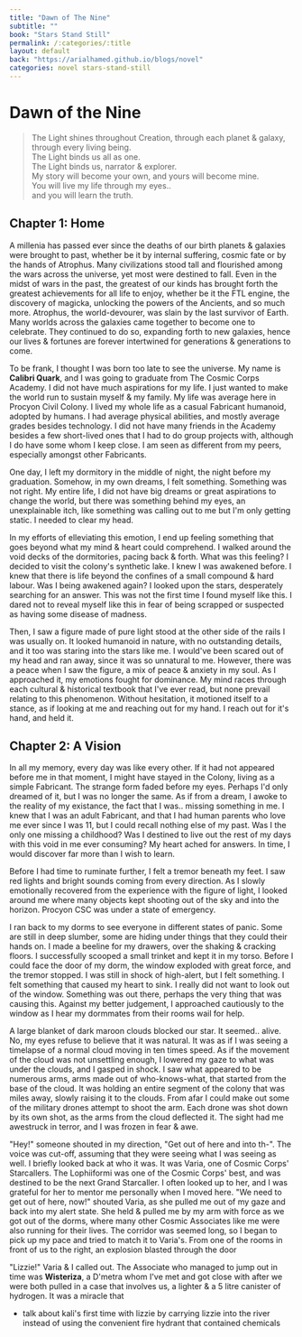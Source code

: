 ```yaml
---
title: "Dawn of The Nine"
subtitle: ""
book: "Stars Stand Still"
permalink: /:categories/:title
layout: default
back: "https://arialhamed.github.io/blogs/novel"
categories: novel stars-stand-still
---
```


# Dawn of the Nine

> The Light shines throughout Creation, through each planet & galaxy, through every living being.  
The Light binds us all as one.  
The Light binds us, narrator & explorer.  
My story will become your own, and yours will become mine.  
You will live my life through my eyes..  
and you will learn the truth.

## Chapter 1: Home

A millenia has passed ever since the deaths of our birth planets & galaxies were brought to past, whether be it by internal suffering, cosmic fate or by the hands of Atrophus. Many civilizations stood tall and flourished among the wars across the universe, yet most were destined to fall. Even in the midst of wars in the past, the greatest of our kinds has brought forth the greatest achievements for all life to enjoy, whether be it the FTL engine, the discovery of magicka, unlocking the powers of the Ancients, and so much more. Atrophus, the world-devourer, was slain by the last survivor of Earth. Many worlds across the galaxies came together to become one to celebrate. They continued to do so, expanding forth to new galaxies, hence our lives & fortunes are forever intertwined for generations & generations to come.

To be frank, I thought I was born too late to see the universe. My name is **Calibri Quark**, and I was going to graduate from The Cosmic Corps Academy. I did not have much aspirations for my life. I just wanted to make the world run to sustain myself & my family. My life was average here in Procyon Civil Colony. I lived my whole life as a casual Fabricant humanoid, adopted by humans. I had average physical abilities, and mostly average grades besides technology. I did not have many friends in the Academy besides a few short-lived ones that I had to do group projects with, although I do have some whom I keep close. I am seen as different from my peers, especially amongst other Fabricants. 

One day, I left my dormitory in the middle of night, the night before my graduation. Somehow, in my own dreams, I felt something. Something was not right. My entire life, I did not have big dreams or great aspirations to change the world, but there was something behind my eyes, an unexplainable itch, like something was calling out to me but I'm only getting static. I needed to clear my head. 

In my efforts of elleviating this emotion, I end up feeling something that goes beyond what my mind & heart could comprehend. I walked around the void decks of the dormitories, pacing back & forth. What was this feeling? I decided to visit the colony's synthetic lake. I knew I was awakened before. I knew that there is life beyond the confines of a small compound & hard labour. Was I being awakened again? I looked upon the stars, desperately searching for an answer. This was not the first time I found myself like this. I dared not to reveal myself like this in fear of being scrapped or suspected as having some disease of madness.

Then, I saw a figure made of pure light stood at the other side of the rails I was usually on. It looked humanoid in nature, with no outstanding details, and it too was staring into the stars like me. I would've been scared out of my head and ran away, since it was so unnatural to me. However, there was a peace when I saw the figure, a mix of peace & anxiety in my soul. As I approached it, my emotions fought for dominance. My mind races through each cultural & historical textbook that I've ever read, but none prevail relating to this phenomenon. Without hesitation, it motioned itself to a stance, as if looking at me and reaching out for my hand. I reach out for it's hand, and held it.

## Chapter 2: A Vision

In all my memory, every day was like every other. If it had not appeared before me in that moment, I might have stayed in the Colony, living as a simple Fabricant. The strange form faded before my eyes. Perhaps I'd only dreamed of it, but I was no longer the same. As if from a dream, I awoke to the reality of my existance, the fact that I was.. missing something in me. I knew that I was an adult Fabricant, and that I had human parents who love me ever since I was 11, but I could recall nothing else of my past. Was I the only one missing a childhood? Was I destined to live out the rest of my days with this void in me ever consuming? My heart ached for answers. In time, I would discover far more than I wish to learn. 

Before I had time to ruminate further, I felt a tremor beneath my feet. I saw red lights and bright sounds coming from every direction. As I slowly emotionally recovered from the experience with the figure of light, I looked around me where many objects kept shooting out of the sky and into the horizon. Procyon CSC was under a state of emergency. 

I ran back to my dorms to see everyone in different states of panic. Some are still in deep slumber, some are hiding under things that they could their hands on. I made a beeline for my drawers, over the shaking & cracking floors. I successfully scooped a small trinket and kept it in my torso. Before I could face the door of my dorm, the window exploded with great force, and the tremor stopped. I was still in shock of high-alert, but I felt something. I felt something that caused my heart to sink. I really did not want to look out of the window. Something was out there, perhaps the very thing that was causing this. Against my better judgement, I approached cautiously to the window as I hear my dormmates from their rooms wail for help.

A large blanket of dark maroon clouds blocked our star. It seemed.. alive. No, my eyes refuse to believe that it was natural. It was as if I was seeing a timelapse of a normal cloud moving in ten times speed. As if the movement of the cloud was not unsettling enough, I lowered my gaze to what was under the clouds, and I gasped in shock. I saw what appeared to be numerous arms, arms made out of who-knows-what, that started from the base of the cloud. It was holding an entire segment of the colony that was miles away, slowly raising it to the clouds. From afar I could make out some of the military drones attempt to shoot the arm. Each drone was shot down by its own shot, as the arms from the cloud deflected it. The sight had me awestruck in terror, and I was frozen in fear & awe.

"Hey!" someone shouted in my direction, "Get out of here and into th-". The voice was cut-off, assuming that they were seeing what I was seeing as well. I briefly looked back at who it was. It was Varia, one of Cosmic Corps' Starcallers. The Lophiiformi was one of the Cosmic Corps' best, and was destined to be the next Grand Starcaller. I often looked up to her, and I was grateful for her to mentor me personally when I moved here. "We need to get out of here, now!" shouted Varia, as she pulled me out of my gaze and back into my alert state. She held & pulled me by my arm with force as we got out of the dorms, where many other Cosmic Associates like me were also running for their lives. The corridor was seemed long, so I began to pick up my pace and tried to match it to Varia's. From one of the rooms in front of us to the right, an explosion blasted through the door

"Lizzie!" Varia & I called out. The Associate who managed to jump out in time was **Wisteriza**, a D'metra whom I've met and got close with after we were both pulled in a case that involves us, a lighter & a 5 litre canister of hydrogen. It was a miracle that 


* talk about kali's first time with lizzie by carrying lizzie into the river instead of using the convenient fire hydrant that contained chemicals
